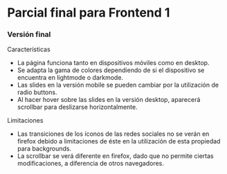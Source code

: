 <h1>Parcial final para Frontend 1</h1>

<h3>Versión final</h3>

Características
<ul> 
  <li>La página funciona tanto en dispositivos móviles como en desktop.</li>
  <li>Se adapta la gama de colores dependiendo de si el dispositivo se encuentra en lightmode o darkmode. </li>
  <li>Las slides en la versión mobile se pueden cambiar por la utilización de radio buttons.</li>
  <li>Al hacer hover sobre las slides en la versión desktop, aparecerá scrollbar para deslizarse horizontalmente.</li> 
</ul>


Limitaciones
<ul> 
  <li>Las transiciones de los íconos de las redes sociales no se verán en firefox debido a limitaciones de éste en la utilización de esta propiedad
  para backgrounds.</li>
  <li>La scrollbar se verá diferente en firefox, dado que no permite ciertas modificaciones, a diferencia de otros navegadores.</li>
</ul>

